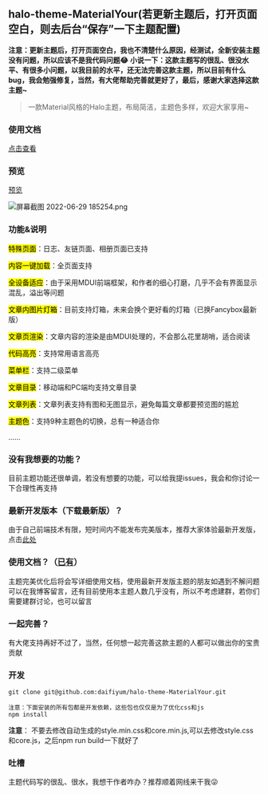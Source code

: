## halo-theme-MaterialYour(若更新主题后，打开页面空白，则去后台“保存”一下主题配置)

**注意：更新主题后，打开页面空白，我也不清楚什么原因，经测试，全新安装主题没有问题，所以应该不是我代码问题😂**
**小说一下：这款主题写的很乱、很没水平、有很多小问题，以我目前的水平，还无法完善这款主题，所以目前有什么bug，我会勉强修复，当然，有大佬帮助完善就更好了，最后，感谢大家选择这款主题~**

> 一款Material风格的Halo主题，布局简洁，主题色多样，欢迎大家享用~

### 使用文档

[点击查看](https://www.dnxrzl.com/archives/134)

### 预览

[预览](https://www.dnxrzl.com/)

![屏幕截图 2022-06-29 185254.png](https://img.dnxrzl.com/2022/06/29/d80a01f02fd9f.png)

### 功能&说明

<mark>特殊页面</mark>：日志、友链页面、相册页面已支持

<mark>内容一键加载</mark>：全页面支持

<mark>全设备适应</mark>：由于采用MDUI前端框架，和作者的细心打磨，几乎不会有界面显示混乱，溢出等问题

<mark>文章内图片灯箱</mark>：目前支持灯箱，未来会换个更好看的灯箱（已换Fancybox最新版）

<mark>文章页渲染</mark>：文章内容的渲染是由MDUI处理的，不会那么花里胡哨，适合阅读

<mark>代码高亮</mark>：支持常用语言高亮

<mark>菜单栏</mark>：支持二级菜单

<mark>文章目录</mark>：移动端和PC端均支持文章目录

<mark>文章列表</mark>：文章列表支持有图和无图显示，避免每篇文章都要预览图的尴尬

<mark>主题色</mark>：支持9种主题色的切换，总有一种适合你

......

### 没有我想要的功能？

目前主题功能还很单调，若没有想要的功能，可以给我提issues，我会和你讨论一下合理性再支持

### 最新开发版本（下载最新版）？

由于自己前端技术有限，短时间内不能发布完美版本，推荐大家体验最新开发版，点击[此处](https://github.com/daifiyum/halo-theme-MaterialYour/archive/refs/heads/master.zip)

### 使用文档？（[已有](https://www.dnxrzl.com/archives/134)）

主题完美优化后将会写详细使用文档，使用最新开发版主题的朋友如遇到不解问题可以在我博客留言，还有目前使用本主题人数几乎没有，所以不考虑建群，若你们需要建群讨论，也可以留言

### 一起完善？

有大佬支持再好不过了，当然，任何想一起完善这款主题的人都可以做出你的宝贵贡献

### 开发
```
git clone git@github.com:daifiyum/halo-theme-MaterialYour.git
```
```
注意：下面安装的所有包都是开发依赖，这些包也仅仅是为了优化css和js
npm install
```
**注意**：
不要去修改自动生成的style.min.css和core.min.js,可以去修改style.css和core.js，之后npm run build一下就好了



### 吐槽

主题代码写的很乱、很水，我想干作者咋办？推荐顺着网线来干我😜
